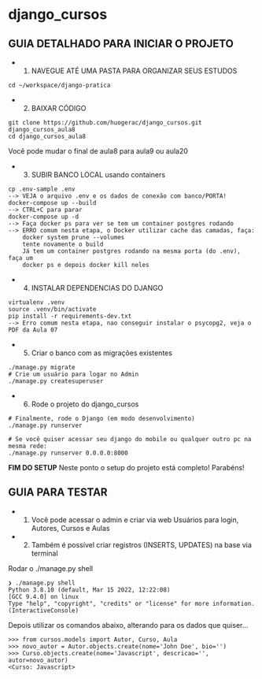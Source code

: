 # django_cursos

## GUIA DETALHADO PARA INICIAR O PROJETO

- 1. NAVEGUE ATÉ UMA PASTA PARA ORGANIZAR SEUS ESTUDOS

```
cd ~/workspace/django-pratica
```

- 2. BAIXAR CÓDIGO

```
git clone https://github.com/huogerac/django_cursos.git django_cursos_aula8
cd django_cursos_aula8
```

Você pode mudar o final de aula8 para aula9 ou aula20

- 3. SUBIR BANCO LOCAL usando containers

```
cp .env-sample .env
--> VEJA o arquivo .env e os dados de conexão com banco/PORTA!
docker-compose up --build
--> CTRL+C para parar
docker-compose up -d
--> Faça docker ps para ver se tem um container postgres rodando
--> ERRO comum nesta etapa, o Docker utilizar cache das camadas, faça:
    docker system prune --volumes
    tente novamente o build
    Já tem um container postgres rodando na mesma porta (do .env), faça um
    docker ps e depois docker kill neles
```

- 4. INSTALAR DEPENDENCIAS DO DJANGO

```
virtualenv .venv
source .venv/bin/activate
pip install -r requirements-dev.txt
--> Erro comum nesta etapa, nao conseguir instalar o psycopg2, veja o PDF da Aula 07
```

- 5. Criar o banco com as migrações existentes

```
./manage.py migrate
# Crie um usuário para logar no Admin
./manage.py createsuperuser
```

- 6. Rode o projeto do django_cursos

```
# Finalmente, rode o Django (em modo desenvolvimento)
./manage.py runserver

# Se você quiser acessar seu django do mobile ou qualquer outro pc na mesma rede:
./manage.py runserver 0.0.0.0:8000
```

**FIM DO SETUP** Neste ponto o setup do projeto está completo! Parabéns!

## GUIA PARA TESTAR

- 1. Você pode acessar o admin e criar via web Usuários para login, Autores, Cursos e Aulas

- 2. Também é possível criar registros (INSERTS, UPDATES) na base via terminal

Rodar o ./manage.py shell

```
❯ ./manage.py shell
Python 3.8.10 (default, Mar 15 2022, 12:22:08)
[GCC 9.4.0] on linux
Type "help", "copyright", "credits" or "license" for more information.
(InteractiveConsole)
```

Depois utilizar os comandos abaixo, alterando para os dados que quiser...

```
>>> from cursos.models import Autor, Curso, Aula
>>> novo_autor = Autor.objects.create(nome='John Doe', bio='')
>>> Curso.objects.create(nome='Javascript', descricao='', autor=novo_autor)
<Curso: Javascript>
```
